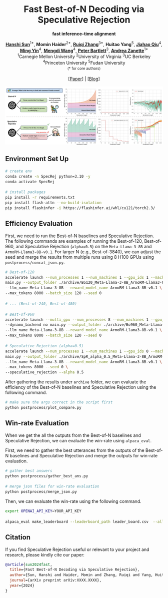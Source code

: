 <div align="center">
<h1>Fast Best-of-N Decoding via Speculative Rejection</h1>

**fast inference-time alignment**
</div>
</div>
<div align="center">
<b><a href="https://github.com/preminstrel">Hanshi Sun</a></b><sup>1*</sup>,
<b>Momin Haider</b><sup>2*</sup>,
<b><a href="https://rqzhangberkeley.github.io/">Ruiqi Zhang</a></b><sup>3*</sup>,
<b>Huitao Yang</b><sup>5</sup>,
<b><a href="https://ece.princeton.edu/people/jiahao-qiu">Jiahao Qiu</a></b><sup>4</sup>,
<br>
<b><a href="https://mingyin0312.github.io/">Ming Yin</a></b><sup>4</sup>,
<b><a href="https://mwang.princeton.edu/">Mengdi Wang</a></b><sup>4</sup>,
<b><a href="https://people.eecs.berkeley.edu/~bartlett/">Peter Bartlett</a></b><sup>3</sup>,
<b><a href="https://azanette.com/">Andrea Zanette</a></b><sup>1*</sup>
</div>
<div align="center">
<sup>1</sup>Carnegie Mellon University
<sup>2</sup>University of Virginia
<sup>3</sup>UC Berkeley<br>
<sup>4</sup>Princeton University
<sup>5</sup>Fudan University<br>
<small>(* for core authors)</small>
</div><br>
<div align="center">
[<a href="XXXX">Paper</a>] | [<a href="https://Zanette-Labs.github.io/SpeculativeRejection">Blog</a>]
</div>
<br>

<div align="center">
<img src="static/images/spr.png" align="top"/>
</div>

## Environment Set Up
```bash
# create env
conda create -n SpecRej python=3.10 -y
conda activate SpecRej

# install packages
pip install -r requirements.txt
pip install flash-attn --no-build-isolation
pip install flashinfer -i https://flashinfer.ai/whl/cu121/torch2.3/
```

## Efficiency Evaluation
First, we need to run the Best-of-N baselines and Speculative Rejection. The following commands are examples of running the Best-of-120, Best-of-960, and Speculative Rejection (`alpha=0.5`) on the `Meta-Llama-3-8B` and `ArmoRM-Llama3-8B-v0.1`. For larger N (e.g., Best-of-3840), we can adjust the seed and merge the results from multiple runs using 8 H100 GPUs using `postprocess/concat_json.py`.
```bash
# Best-of-120
accelerate launch --num_processes 1 --num_machines 1 --gpu_ids 1 --machine_rank 0 --mixed_precision no --dynamo_backend no \
main.py --output_folder ./archive/Bo120_Meta-Llama-3-8B_ArmoRM-Llama3-8B-v0.1_0 \
--llm_name Meta-Llama-3-8B --reward_model_name ArmoRM-Llama3-8B-v0.1 \
--max_tokens 8000 --batch_size 120 --seed 0 

# ... (Best-of-240, Best-of-480)

# Best-of-960
accelerate launch --multi_gpu --num_processes 8 --num_machines 1 --gpu_ids 0,1,2,3,4,5,6,7 --machine_rank 0 --mixed_precision no \
--dynamo_backend no main.py --output_folder ./archive/Bo960_Meta-Llama-3-8B_ArmoRM-Llama3-8B-v0.1_0 \
--llm_name Meta-Llama-3-8B --reward_model_name ArmoRM-Llama3-8B-v0.1 \
--max_tokens 8000 --batch_size 120 --seed 0 

# Speculative Rejection (alpha=0.5)
accelerate launch --num_processes 1 --num_machines 1 --gpu_ids 0 --machine_rank 0 --mixed_precision no --dynamo_backend no \
main.py --output_folder ./archive/SpR_alpha_0.5_Meta-Llama-3-8B_ArmoRM-Llama3-8B-v0.1_0 \
--llm_name Meta-Llama-3-8B --reward_model_name ArmoRM-Llama3-8B-v0.1 \
--max_tokens 8000 --seed 0 \
--speculative_rejection --alpha 0.5
```

After gathering the results under `archive` folder, we can evaluate the efficiency of the Best-of-N baselines and Speculative Rejection using the following command.
```bash
# make sure the args correct in the script first
python postprocess/plot_compare.py
```


## Win-rate Evaluation

When we get the all the outputs from the Best-of-N baselines and Speculative Rejection, we can evaluate the win-rate using `alpaca_eval`.

First, we need to gather the best utterances from the outputs of the Best-of-N baselines and Speculative Rejection and merge the outputs for win-rate evaluation.

```bash
# gather best answers
python postprocess/gather_best_ans.py

# merge json files for win-rate evaluation
python postprocess/merge_json.py
```

Then, we can evaluate the win-rate using the following command.

```bash
export OPENAI_API_KEY=YOUR_API_KEY

alpaca_eval make_leaderboard --leaderboard_path leader_board.csv  --all_model_outputs win_rate/Meta-Llama-3-8B_ArmoRM-Llama3-8B-v0.1_compare.json   --reference_outputs win_rate/Meta-Llama-3-8B_ArmoRM-Llama3-8B-v0.1_ref.json --output_path leader_board --fn_metric 'get_length_controlled_winrate' --sort_by 'length_controlled_winrate'  --is_overwrite_leaderboard
```

## Citation
If you find Speculative Rejection useful or relevant to your project and research, please kindly cite our paper:

```bibtex
@article{sun2024fast,
  title={Fast Best-of-N Decoding via Speculative Rejection},
  author={Sun, Hanshi and Haider, Momin and Zhang, Ruiqi and Yang, Huitao and Qiu, Jiahao and Yin, Ming and Wang, Mengdi and Bartlett, Peter and Zanette, Andrea},
  journal={arXiv preprint arXiv:XXXX.XXXX},
  year={2024}
}
```
